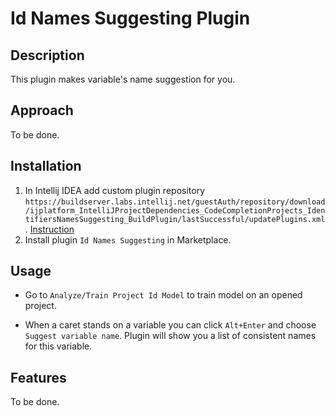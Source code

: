 # Id Names Suggesting Plugin

## Description

This plugin makes variable's name suggestion for you. 

## Approach

To be done.

## Installation

1. In Intellij IDEA add custom plugin repository `https://buildserver.labs.intellij.net/guestAuth/repository/download/ijplatform_IntelliJProjectDependencies_CodeCompletionProjects_IdentifiersNamesSuggesting_BuildPlugin/lastSuccessful/updatePlugins.xml`. [Instruction](https://www.jetbrains.com/help/idea/managing-plugins.html#repos)
2. Install plugin `Id Names Suggesting` in Marketplace.

## Usage

- Go to `Analyze/Train Project Id Model` to train model on an opened project.

- When a caret stands on a variable you can click `Alt+Enter` and choose `Suggest variable name`. 
Plugin will show you a list of consistent names for this variable.

## Features

To be done.
